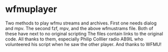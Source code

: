 # wfmuplayer
Two methods to play wfmu streams and archives. First one needs dialog and mpv. The second fzf, mpv, and the above wfmustrams file. Both of these have next to no original scripting The files contain links to the original code. All thanks to them, especially Philip Colllier radio AB9IL who volunteered his script when he saw the other player. And thanks to WFMU!
